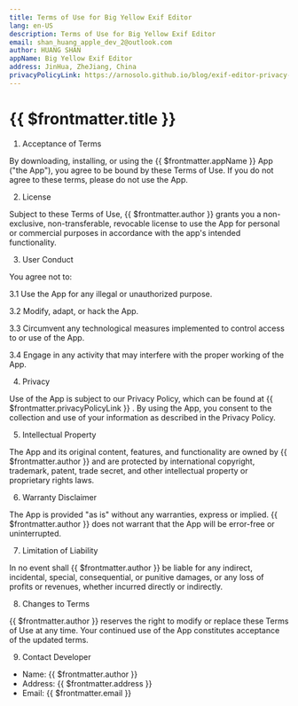 ```yaml
---
title: Terms of Use for Big Yellow Exif Editor
lang: en-US
description: Terms of Use for Big Yellow Exif Editor
email: shan_huang_apple_dev_2@outlook.com
author: HUANG SHAN
appName: Big Yellow Exif Editor
address: JinHua, ZheJiang, China
privacyPolicyLink: https://arnosolo.github.io/blog/exif-editor-privacy-policy.html
---
```


# {{ $frontmatter.title }}

1. Acceptance of Terms

By downloading, installing, or using the {{ $frontmatter.appName }} App ("the App"), you agree to be bound by these Terms of Use. If you do not agree to these terms, please do not use the App.

2. License

Subject to these Terms of Use, {{ $frontmatter.author }} grants you a non-exclusive, non-transferable, revocable license to use the App for personal or commercial purposes in accordance with the app's intended functionality.

3. User Conduct

You agree not to:

3.1 Use the App for any illegal or unauthorized purpose.

3.2 Modify, adapt, or hack the App.

3.3 Circumvent any technological measures implemented to control access to or use of the App.

3.4 Engage in any activity that may interfere with the proper working of the App.

4. Privacy

Use of the App is subject to our Privacy Policy, which can be found at {{ $frontmatter.privacyPolicyLink }} . By using the App, you consent to the collection and use of your information as described in the Privacy Policy.

5. Intellectual Property

The App and its original content, features, and functionality are owned by {{ $frontmatter.author }} and are protected by international copyright, trademark, patent, trade secret, and other intellectual property or proprietary rights laws.

6. Warranty Disclaimer

The App is provided "as is" without any warranties, express or implied. {{ $frontmatter.author }} does not warrant that the App will be error-free or uninterrupted.

7. Limitation of Liability

In no event shall {{ $frontmatter.author }} be liable for any indirect, incidental, special, consequential, or punitive damages, or any loss of profits or revenues, whether incurred directly or indirectly.

8. Changes to Terms

{{ $frontmatter.author }} reserves the right to modify or replace these Terms of Use at any time. Your continued use of the App constitutes acceptance of the updated terms.

9. Contact Developer

- Name: {{ $frontmatter.author }}
- Address: {{ $frontmatter.address }}
- Email: {{ $frontmatter.email }}
